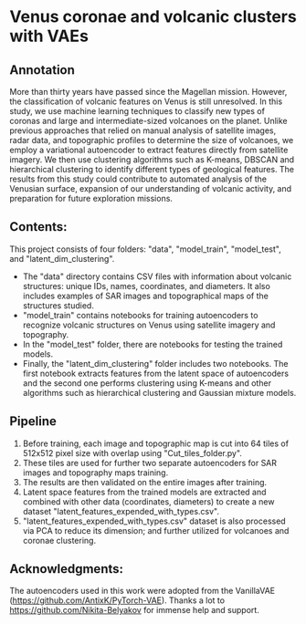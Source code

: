 # Venus coronae and volcanic clusters with VAEs
## Annotation
More than thirty years have passed since the Magellan mission. However, the classification of volcanic features on Venus is still unresolved. In this study, we use machine learning techniques to classify new types of coronas and large and intermediate-sized volcanoes on the planet. Unlike previous approaches that relied on manual analysis of satellite images, radar data, and topographic profiles to determine the size of volcanoes, we employ a variational autoencoder to extract features directly from satellite imagery. We then use clustering algorithms such as K-means, DBSCAN and hierarchical clustering to identify different types of geological features. The results from this study could contribute to automated analysis of the Venusian surface, expansion of our understanding of volcanic activity, and preparation for future exploration missions.

## Contents:
This project consists of four folders: "data", "model_train", "model_test", and "latent_dim_clustering".
* The "data" directory contains CSV files with information about volcanic structures: unique IDs, names, coordinates, and diameters. It also includes examples of SAR images and topographical maps of the structures studied.
* "model_train" contains notebooks for training autoencoders to recognize volcanic structures on Venus using satellite imagery and topography.
* In the "model_test" folder, there are notebooks for testing the trained models.
* Finally, the "latent_dim_clustering" folder includes two notebooks. The first notebook extracts features from the latent space of autoencoders and the second one performs clustering using K-means and other algorithms such as hierarchical clustering and Gaussian mixture models.
## Pipeline
1) Before training, each image and topographic map is cut into 64 tiles of 512x512 pixel size with overlap using "Cut_tiles_folder.py".
2) These tiles are used for further two separate autoencoders for SAR images and topography maps training.
3) The results are then validated on the entire images after training.
4) Latent space features from the trained models are extracted and combined with other data (coordinates, diameters) to create a new dataset "latent_features_expended_with_types.csv".
5) "latent_features_expended_with_types.csv" dataset is also processed via PCA to reduce its dimension; and further utilized for volcanoes and coronae clustering.
## Acknowledgments:
The autoencoders used in this work were adopted from the VanillaVAE (https://github.com/AntixK/PyTorch-VAE). Thanks a lot to https://github.com/Nikita-Belyakov for immense help and support.
